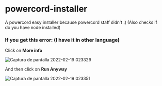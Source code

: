 # powercord-installer
A powercord easy installer because powercord staff didn't :)
(Also checks if do you have node installed)

### If you get this error: (I have it in other language)<p></p>

Click on **More info**<p></p>
![Captura de pantalla 2022-02-19 023329](https://user-images.githubusercontent.com/74368135/154780789-8a0dc721-cab5-455a-abed-eda2c62f853c.png)


And then click on **Run Anyway**<p></p>
![Captura de pantalla 2022-02-19 023351](https://user-images.githubusercontent.com/74368135/154780800-392398a8-d176-4e43-819a-e3050589a04d.png)
